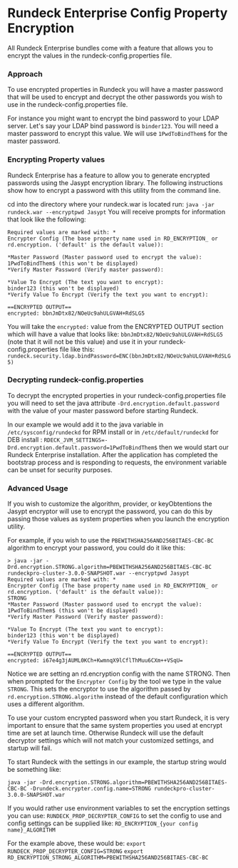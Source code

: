 # Rundeck Enterprise Config Property Encryption

All Rundeck Enterprise bundles come with a feature that allows you to encrypt the values in the rundeck-config.properties file.

### Approach

To use encrypted properties in Rundeck you will have a master password that will be used to encrypt and decrypt the other passwords you wish to use in the rundeck-config.properties file.

For instance you might want to encrypt the bind password to your LDAP server. Let's say your LDAP bind password is `binder123`. You will need a master password to encrypt this value. We will use `1PwdToBindThem$` for the master password.

### Encrypting Property values

Rundeck Enterprise has a feature to allow you to generate encrypted passwords using the Jasypt encryption library. The following instructions show how to encrypt a password with this utility from the command line.

cd into the directory where your rundeck.war is located
run: `java -jar rundeck.war --encryptpwd Jasypt`
You will receive prompts for information that look like the following:

```
Required values are marked with: *
Encrypter Config (The base property name used in RD_ENCRYPTION_ or rd.encryption. ('default' is the default value)):

*Master Password (Master password used to encrypt the value):
1PwdToBindThem$ (this won't be displayed)
*Verify Master Password (Verify master password):

*Value To Encrypt (The text you want to encrypt):
binder123 (this won't be displayed)
*Verify Value To Encrypt (Verify the text you want to encrypt):

==ENCRYPTED OUTPUT==
encrypted: bbnJmDtx82/NOeUc9ahULGVAH+RdSLG5
```

You will take the `encrypted:` value from the ENCRYPTED OUTPUT section which will have a value that looks like: `bbnJmDtx82/NOeUc9ahULGVAH+RdSLG5` (note that it will not be this value) and use it in your rundeck-config.properties file like this:
`rundeck.security.ldap.bindPassword=ENC(bbnJmDtx82/NOeUc9ahULGVAH+RdSLG5)`

### Decrypting rundeck-config.properties

To decrypt the encrypted properties in your rundeck-config.properties file you will need to set the java attribute `-Drd.encryption.default.password` with the value of your master password before starting Rundeck.

In our example we would add it to the java variable in `/etc/sysconfig/rundeckd` for RPM install or in `/etc/default/rundeckd` for DEB install : `RDECK_JVM_SETTINGS=-Drd.encryption.default.password=1PwdToBindThem$`
then we would start our Rundeck Enterprise installation. After the application has completed the bootstrap process and is responding to requests, the environment variable can be unset for security purposes.

### Advanced Usage

If you wish to customize the algorithm, provider, or keyObtentions the Jasypt encryptor will use to encrypt the password, you can do this by passing those
values as system properties when you launch the encryption utility.

For example, if you wish to use the `PBEWITHSHA256AND256BITAES-CBC-BC` algorithm to encrypt your password, you could do it like this:

```
> java -jar -Drd.encryption.STRONG.algorithm=PBEWITHSHA256AND256BITAES-CBC-BC rundeckpro-cluster-3.0.0-SNAPSHOT.war --encryptpwd Jasypt
Required values are marked with: *
Encrypter Config (The base property name used in RD_ENCRYPTION_ or rd.encryption. ('default' is the default value)):
STRONG
*Master Password (Master password used to encrypt the value):
1PwdToBindThem$ (this won't be displayed)
*Verify Master Password (Verify master password):

*Value To Encrypt (The text you want to encrypt):
binder123 (this won't be displayed)
*Verify Value To Encrypt (Verify the text you want to encrypt):

==ENCRYPTED OUTPUT==
encrypted: i67e4g3jAUML0KCh+KwmnqX9lCflThMuu6CXm++VSqU=
```

Notice we are setting an rd.encryption config with the name STRONG. Then when prompted for the `Encrypter Config` by the tool we type in the value `STRONG`.
This sets the encryptor to use the algorithm passed by `rd.encryption.STRONG.algorithm` instead of the default configuration which uses a different algorithm.

To use your custom encrypted password when you start Rundeck, it is very important to ensure that the same system properties you used at encrypt time
are set at launch time. Otherwise Rundeck will use the default decryptor settings which will not match your customized settings, and startup will fail.

To start Rundeck with the settings in our example, the startup string would be something like:

```
java -jar -Drd.encryption.STRONG.algorithm=PBEWITHSHA256AND256BITAES-CBC-BC -Drundeck.encrypter.config.name=STRONG rundeckpro-cluster-3.0.0-SNAPSHOT.war
```

If you would rather use environment variables to set the encryption settings you can use:
`RUNDECK_PROP_DECRYPTER_CONFIG` to set the config to use
and config settings can be supplied like:
`RD_ENCRYPTION_{your config name}_ALGORITHM`

For the example above, these would be:
`export RUNDECK_PROP_DECRYPTER_CONFIG=STRONG`
`export RD_ENCRYPTION_STRONG_ALGORITHM=PBEWITHSHA256AND256BITAES-CBC-BC`
